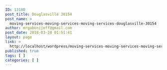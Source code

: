 ```yaml
---
ID: 13180
post_title: Douglasville 30154
post_name: >
  moving-services-moving-services-moving-services-douglasville-30154
author: mrgabonijeff@gmail.com
post_date: 2018-03-28 01:51:41
layout: page
link: >
  http://localhost/wordpress/moving-services-moving-services-moving-services-douglasville-30154/
published: true
tags: [ ]
categories: [ ]
---
```

